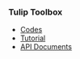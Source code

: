 
### Tulip Toolbox
* [Codes](https://github.com/tulip-control/tulip-control)
* [Tutorial](https://tulip-control.sourceforge.io/doc/)
* [API Documents](https://tulip-control.sourceforge.io/api-doc/)